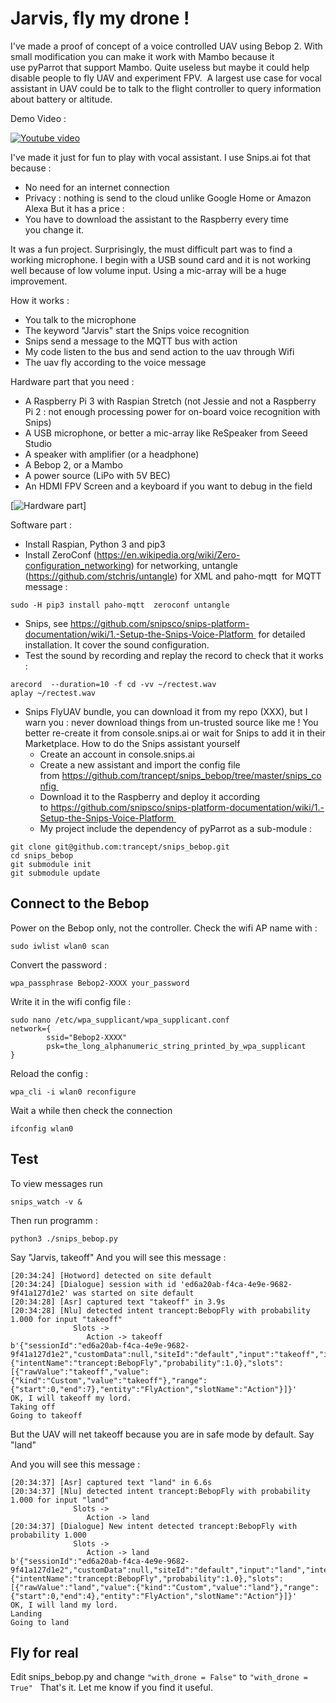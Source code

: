 # Jarvis, fly my drone !

I've made a proof of concept of a voice controlled UAV using Bebop 2. With small modification you can make it work with Mambo because it use pyParrot that support Mambo.
Quite useless but maybe it could help disable people to fly UAV and experiment FPV. 
A largest use case for vocal assistant in UAV could be to talk to the flight controller to query information about battery or altitude.

Demo Video :

[![Youtube video](https://i.ytimg.com/vi_webp/GNpz7S0B6Gs/sddefault.webp)](https://www.youtube.com/watch?v=GNpz7S0B6Gs)


I've made it just for fun to play with vocal assistant. I use Snips.ai fot that because :
- No need for an internet connection
- Privacy : nothing is send to the cloud unlike Google Home or Amazon Alexa
But it has a price :
- You have to download the assistant to the Raspberry every time you change it.


It was a fun project. Surprisingly, the must difficult part was to find a working microphone. I begin with a USB sound card and it is not working well because of low volume input.
Using a mic-array will be a huge improvement.

How it works :
- You talk to the microphone
- The keyword "Jarvis" start the Snips voice recognition
- Snips send a message to the MQTT bus with action
- My code listen to the bus and send action to the uav through Wifi
- The uav fly according to the voice message



Hardware part that you need :
- A Raspberry Pi 3 with Raspian Stretch (not Jessie and not a Raspberry Pi 2 : not enough processing power for on-board voice recognition with Snips)
- A USB microphone, or better a mic-array like ReSpeaker from Seeed Studio
- A speaker with amplifier (or a headphone)
- A Bebop 2, or a Mambo
- A power source (LiPo with 5V BEC)
- An HDMI FPV Screen and a keyboard if you want to debug in the field


[![Hardware part](https://github.com/trancept/snips_bebop/blob/master/hardwarePart-800.jpg?raw=true)]

Software part :
- Install Raspian, Python 3 and pip3
- Install ZeroConf (https://en.wikipedia.org/wiki/Zero-configuration_networking) for networking, untangle (https://github.com/stchris/untangle) for XML and paho-mqtt  for MQTT message :
```
sudo -H pip3 install paho-mqtt  zeroconf untangle
```
- Snips, see https://github.com/snipsco/snips-platform-documentation/wiki/1.-Setup-the-Snips-Voice-Platform  for detailed installation. It cover the sound configuration.
- Test the sound by recording and replay the record to check that it works :
```
arecord  --duration=10 -f cd -vv ~/rectest.wav
aplay ~/rectest.wav
```
- Snips FlyUAV bundle, you can download it from my repo (XXX), but I warn you : never download things from un-trusted source like me ! You better re-create it from console.snips.ai or wait for Snips to add it in their Marketplace. How to do the Snips assistant yourself
  - Create an account in console.snips.ai
  - Create a new assistant and import the config file from https://github.com/trancept/snips_bebop/tree/master/snips_config 
  - Download it to the Raspberry and deploy it according to https://github.com/snipsco/snips-platform-documentation/wiki/1.-Setup-the-Snips-Voice-Platform 
  - My project include the dependency of pyParrot as a sub-module :
```
git clone git@github.com:trancept/snips_bebop.git
cd snips_bebop
git submodule init
git submodule update
```

## Connect to the Bebop
Power on the Bebop only, not the controller.
Check the wifi AP name with :
```
sudo iwlist wlan0 scan
```
Convert the password :
```
wpa_passphrase Bebop2-XXXX your_password
```
Write it in the wifi config file :
```
sudo nano /etc/wpa_supplicant/wpa_supplicant.conf
network={
        ssid="Bebop2-XXXX"
        psk=the_long_alphanumeric_string_printed_by_wpa_supplicant
}
```
Reload the config :
```
wpa_cli -i wlan0 reconfigure
```
Wait a while then check the connection
```
ifconfig wlan0
```
## Test

To view messages run
```
snips_watch -v &
```
Then run programm :
```
python3 ./snips_bebop.py
```

Say "Jarvis, takeoff"
And you will see this message :
```
[20:34:24] [Hotword] detected on site default
[20:34:24] [Dialogue] session with id 'ed6a20ab-f4ca-4e9e-9682-9f41a127d1e2' was started on site default
[20:34:28] [Asr] captured text "takeoff" in 3.9s
[20:34:28] [Nlu] detected intent trancept:BebopFly with probability 1.000 for input "takeoff"
              Slots ->
                 Action -> takeoff
b'{"sessionId":"ed6a20ab-f4ca-4e9e-9682-9f41a127d1e2","customData":null,"siteId":"default","input":"takeoff","intent":{"intentName":"trancept:BebopFly","probability":1.0},"slots":[{"rawValue":"takeoff","value":{"kind":"Custom","value":"takeoff"},"range":{"start":0,"end":7},"entity":"FlyAction","slotName":"Action"}]}'
OK, I will takeoff my lord.
Taking off
Going to takeoff
```

But the UAV will net takeoff because you are in safe mode by default.
Say "land"

And you will see this message :
```
[20:34:37] [Asr] captured text "land" in 6.6s
[20:34:37] [Nlu] detected intent trancept:BebopFly with probability 1.000 for input "land"
              Slots ->
                 Action -> land
[20:34:37] [Dialogue] New intent detected trancept:BebopFly with probability 1.000
              Slots ->
                 Action -> land
b'{"sessionId":"ed6a20ab-f4ca-4e9e-9682-9f41a127d1e2","customData":null,"siteId":"default","input":"land","intent":{"intentName":"trancept:BebopFly","probability":1.0},"slots":[{"rawValue":"land","value":{"kind":"Custom","value":"land"},"range":{"start":0,"end":4},"entity":"FlyAction","slotName":"Action"}]}'
OK, I will land my lord.
Landing
Going to land
```

## Fly for real
Edit snips_bebop.py and change `"with_drone = False"` to `"with_drone = True"`
 
That's it. Let me know if you find it useful.
